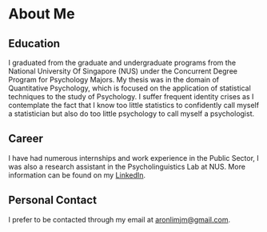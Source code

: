 About Me
========

Education
---------

I graduated from the graduate and undergraduate programs from the
National University Of Singapore (NUS) under the Concurrent Degree
Program for Psychology Majors. My thesis was in the domain of
Quantitative Psychology, which is focused on the application of
statistical techniques to the study of Psychology. I suffer frequent
identity crises as I contemplate the fact that I know too little
statistics to confidently call myself a statistician but also do too
little psychology to call myself a psychologist.

Career
------

I have had numerous internships and work experience in the Public
Sector, I was also a research assistant in the Psycholinguistics Lab at
NUS. More information can be found on my
[LinkedIn](https://www.linkedin.com/in/aaron-lim-b30898135/).

Personal Contact
----------------

I prefer to be contacted through my email at
<a href="mailto:aronlimjm@gmail.com" class="email">aronlimjm@gmail.com</a>.
